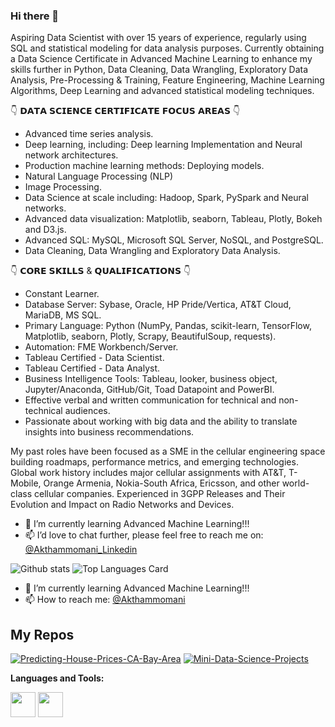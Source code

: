 ### Hi there 👋

Aspiring Data Scientist with over 15 years of experience, regularly using SQL and statistical modeling for data analysis purposes. Currently obtaining a Data Science Certificate in Advanced Machine Learning to enhance my skills further in Python, Data Cleaning, Data Wrangling, Exploratory Data Analysis, Pre-Processing & Training, Feature Engineering, Machine Learning Algorithms, Deep Learning and advanced statistical modeling techniques.

👇 𝗗𝗔𝗧𝗔 𝗦𝗖𝗜𝗘𝗡𝗖𝗘 𝗖𝗘𝗥𝗧𝗜𝗙𝗜𝗖𝗔𝗧𝗘 𝗙𝗢𝗖𝗨𝗦 𝗔𝗥𝗘𝗔𝗦 👇
  * Advanced time series analysis.
  * Deep learning, including: Deep learning Implementation and Neural network architectures.
  * Production machine learning methods: Deploying models.
  * Natural Language Processing (NLP)
  * Image Processing.
  * Data Science at scale including: Hadoop, Spark, PySpark and Neural networks.
  * Advanced data visualization: Matplotlib, seaborn, Tableau, Plotly, Bokeh and D3.js.
  * Advanced SQL: MySQL, Microsoft SQL Server, NoSQL, and PostgreSQL.
  * Data Cleaning, Data Wrangling and Exploratory Data Analysis.

👇 𝗖𝗢𝗥𝗘 𝗦𝗞𝗜𝗟𝗟𝗦 & 𝗤𝗨𝗔𝗟𝗜𝗙𝗜𝗖𝗔𝗧𝗜𝗢𝗡𝗦 👇
  * Constant Learner.
  * Database Server: Sybase, Oracle, HP Pride/Vertica, AT&T Cloud, MariaDB, MS SQL.
  * Primary Language: Python (NumPy, Pandas, scikit-learn, TensorFlow, Matplotlib, seaborn, Plotly, Scrapy, BeautifulSoup, requests).
  * Automation: FME Workbench/Server.
  * Tableau Certified - Data Scientist.
  * Tableau Certified - Data Analyst.
  * Business Intelligence Tools: Tableau, looker, business object, Jupyter/Anaconda, GitHub/Git, Toad Datapoint and PowerBI.
  * Effective verbal and written communication for technical and non-technical audiences.
  * Passionate about working with big data and the ability to translate insights into business recommendations.

My past roles have been focused as a SME in the cellular engineering space building roadmaps, performance metrics, and emerging technologies. Global work history includes major cellular assignments with AT&T, T-Mobile, Orange Armenia, Nokia-South Africa, Ericsson, and other world-class cellular companies. Experienced in 3GPP Releases and Their Evolution and Impact on Radio Networks and Devices.

- 🌱 I’m currently learning Advanced Machine Learning!!!
- 📫 I’d love to chat further, please feel free to reach me on: <a href="https://linkedin.com/in/akthammomani">@Akthammomani_Linkedin</a> 

<!--
**akthammomani/akthammomani** is a ✨ _special_ ✨ repository because its `README.md` (this file) appears on your GitHub profile.

Here are some ideas to get you started:

- 🔭 I’m currently working on ...
- 🌱 I’m currently learning ...
- 👯 I’m looking to collaborate on ...
- 🤔 I’m looking for help with ...
- 💬 Ask me about ...
- 📫 How to reach me: ...
- 😄 Pronouns: ...
- ⚡ Fun fact: ...
-->
![Github stats](https://github-readme-stats.vercel.app/api?username=akthammomani&theme=highcontrast&show_icons=true&count_private=true) ![Top Languages Card](https://github-readme-stats.vercel.app/api/top-langs/?username=akthammomani) 








- 🌱 I’m currently learning Advanced Machine Learning!!!
- 📫 How to reach me: <a href="https://linkedin.com/in/akthammomani">@Akthammomani</a> 


## My Repos

[![Predicting-House-Prices-CA-Bay-Area](https://github-readme-stats.vercel.app/api/pin/?username=akthammomani&repo=Predicting-House-Prices-CA-Bay-Area&show_owner=true)](https://github.com/akthammomani/Predicting-House-Prices-CA-Bay-Area) [![Mini-Data-Science-Projects](https://github-readme-stats.vercel.app/api/pin/?username=akthammomani&repo=Mini-Data-Science-Projects&show_owner=true)](https://github.com/akthammomani/Mini-Data-Science-Projects)


**Languages and Tools:**  

<code><img height="40" src="https://raw.githubusercontent.com/shinokada/shinokada/master/assets/jupyter-notebook.png"></code>
<code><img height="40" src="https://raw.githubusercontent.com/shinokada/shinokada/master/assets/python.png"></code>
